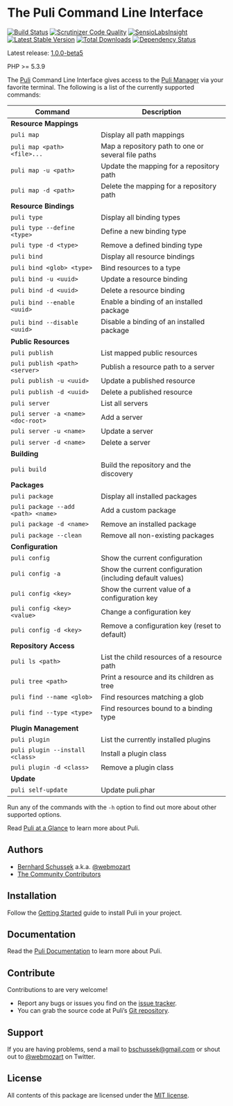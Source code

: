 The Puli Command Line Interface
===============================

[![Build Status](https://travis-ci.org/puli/cli.svg?branch=1.0.0-beta5)](https://travis-ci.org/puli/cli)
[![Scrutinizer Code Quality](https://scrutinizer-ci.com/g/puli/cli/badges/quality-score.png?b=1.0.0-beta5)](https://scrutinizer-ci.com/g/puli/cli/?branch=1.0.0-beta5)
[![SensioLabsInsight](https://insight.sensiolabs.com/projects/96bbb04c-f5c3-47c2-8e43-1f92d26f7c3a/mini.png)](https://insight.sensiolabs.com/projects/96bbb04c-f5c3-47c2-8e43-1f92d26f7c3a)
[![Latest Stable Version](https://poser.pugx.org/puli/cli/v/stable.svg)](https://packagist.org/packages/puli/cli)
[![Total Downloads](https://poser.pugx.org/puli/cli/downloads.svg)](https://packagist.org/packages/puli/cli)
[![Dependency Status](https://www.versioneye.com/php/puli:cli/1.0.0/badge.svg)](https://www.versioneye.com/php/puli:cli/1.0.0)

Latest release: [1.0.0-beta5](https://packagist.org/packages/puli/cli#1.0.0-beta5)

PHP >= 5.3.9

The [Puli] Command Line Interface gives access to the [Puli Manager] via your
favorite terminal. The following is a list of the currently supported commands:

Command                              | Description
------------------------------------ | -------------
**Resource Mappings**                |
`puli map`                           | Display all path mappings
`puli map <path> <file>...`          | Map a repository path to one or several file paths
`puli map -u <path>`                 | Update the mapping for a repository path
`puli map -d <path>`                 | Delete the mapping for a repository path
**Resource Bindings**                |
`puli type`                          | Display all binding types
`puli type --define <type>`          | Define a new binding type
`puli type -d <type>`                | Remove a defined binding type
`puli bind`                          | Display all resource bindings
`puli bind <glob> <type>`            | Bind resources to a type
`puli bind -u <uuid>`                | Update a resource binding
`puli bind -d <uuid>`                | Delete a resource binding
`puli bind --enable <uuid>`          | Enable a binding of an installed package
`puli bind --disable <uuid>`         | Disable a binding of an installed package
**Public Resources**                 |
`puli publish`                       | List mapped public resources
`puli publish <path> <server>`       | Publish a resource path to a server
`puli publish -u <uuid>`             | Update a published resource
`puli publish -d <uuid>`             | Delete a published resource
`puli server`                        | List all servers
`puli server -a <name> <doc-root>`   | Add a server
`puli server -u <name>`              | Update a server
`puli server -d <name>`              | Delete a server
**Building**                         |
`puli build`                         | Build the repository and the discovery
**Packages**                         |
`puli package`                       | Display all installed packages
`puli package --add <path> <name>`   | Add a custom package
`puli package -d <name>`             | Remove an installed package
`puli package --clean`               | Remove all non-existing packages
**Configuration**                    |
`puli config`                        | Show the current configuration
`puli config -a`                     | Show the current configuration (including default values)
`puli config <key>`                  | Show the current value of a configuration key
`puli config <key> <value>`          | Change a configuration key
`puli config -d <key>`               | Remove a configuration key (reset to default)
**Repository Access**                |
`puli ls <path>`                     | List the child resources of a resource path
`puli tree <path>`                   | Print a resource and its children as tree
`puli find --name <glob>`            | Find resources matching a glob
`puli find --type <type>`            | Find resources bound to a binding type
**Plugin Management**                |
`puli plugin`                        | List the currently installed plugins
`puli plugin --install <class>`      | Install a plugin class
`puli plugin -d <class>`             | Remove a plugin class
**Update**                           |
`puli self-update`                   | Update puli.phar

Run any of the commands with the `-h` option to find out more about other
supported options.

Read [Puli at a Glance] to learn more about Puli.

Authors
-------

* [Bernhard Schussek] a.k.a. [@webmozart]
* [The Community Contributors]

Installation
------------

Follow the [Getting Started] guide to install Puli in your project.

Documentation
-------------

Read the [Puli Documentation] to learn more about Puli.

Contribute
----------

Contributions to are very welcome!

* Report any bugs or issues you find on the [issue tracker].
* You can grab the source code at Puli’s [Git repository].

Support
-------

If you are having problems, send a mail to bschussek@gmail.com or shout out to
[@webmozart] on Twitter.

License
-------

All contents of this package are licensed under the [MIT license].

[Puli]: http://puli.io
[Puli Manager]: https://github.com/puli/manager
[Bernhard Schussek]: http://webmozarts.com
[The Community Contributors]: https://github.com/puli/cli/graphs/contributors
[Getting Started]: http://docs.puli.io/en/latest/getting-started.html
[Puli Documentation]: http://docs.puli.io/en/latest/index.html
[Puli at a Glance]: http://docs.puli.io/en/latest/at-a-glance.html
[issue tracker]: https://github.com/puli/issues/issues
[Git repository]: https://github.com/puli/cli
[@webmozart]: https://twitter.com/webmozart
[MIT license]: LICENSE
